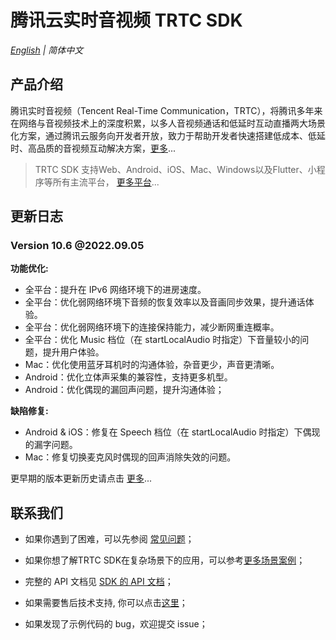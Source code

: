 # 腾讯云实时音视频 TRTC SDK

_[English](README.md) | 简体中文_

## 产品介绍

腾讯实时音视频（Tencent Real-Time Communication，TRTC），将腾讯多年来在网络与音视频技术上的深度积累，以多人音视频通话和低延时互动直播两大场景化方案，通过腾讯云服务向开发者开放，致力于帮助开发者快速搭建低成本、低延时、高品质的音视频互动解决方案，[更多](https://cloud.tencent.com/document/product/647/16788)...

> TRTC SDK 支持Web、Android、iOS、Mac、Windows以及Flutter、小程序等所有主流平台， [更多平台](https://github.com/LiteAVSDK?q=TRTC_&type=all&sort=)...



## 更新日志
### Version 10.6 @2022.09.05

**功能优化:** 

- 全平台：提升在 IPv6 网络环境下的进房速度。
- 全平台：优化弱网络环境下音频的恢复效率以及音画同步效果，提升通话体验。
- 全平台：优化弱网络环境下的连接保持能力，减少断网重连概率。
- 全平台：优化 Music 档位（在 startLocalAudio 时指定）下音量较小的问题，提升用户体验。
- Mac：优化使用蓝牙耳机时的沟通体验，杂音更少，声音更清晰。
- Android：优化立体声采集的兼容性，支持更多机型。
- Android：优化偶现的漏回声问题，提升沟通体验；

**缺陷修复:** 

- Android & iOS：修复在 Speech 档位（在 startLocalAudio 时指定）下偶现的漏字问题。
- Mac：修复切换麦克风时偶现的回声消除失效的问题。

更早期的版本更新历史请点击  [更多](https://cloud.tencent.com/document/product/647/46907)...


## 联系我们
- 如果你遇到了困难，可以先参阅 [常见问题](https://cloud.tencent.com/document/product/647/43018)；

- 如果你想了解TRTC SDK在复杂场景下的应用，可以参考[更多场景案例](https://cloud.tencent.com/document/product/647/57486)；

- 完整的 API 文档见 [SDK 的 API 文档](https://cloud.tencent.com/document/product/647/32258)；
- 如果需要售后技术支持, 你可以点击[这里](https://cloud.tencent.com/document/product/647/19906)；
- 如果发现了示例代码的 bug，欢迎提交 issue；
